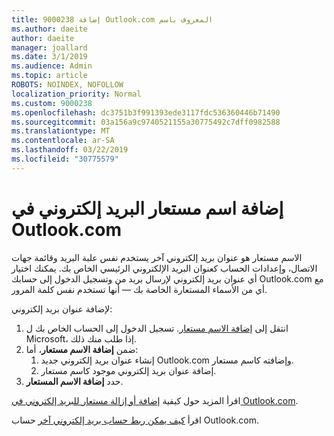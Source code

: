 ```yaml
---
title: إضافة 9000238 Outlook.com المعروف باسم
ms.author: daeite
author: daeite
manager: joallard
ms.date: 3/1/2019
ms.audience: Admin
ms.topic: article
ROBOTS: NOINDEX, NOFOLLOW
localization_priority: Normal
ms.custom: 9000238
ms.openlocfilehash: dc3751b3f991393ede3117fdc536360446b71490
ms.sourcegitcommit: 03a156a9c9740521155a30775492c7dff0982588
ms.translationtype: MT
ms.contentlocale: ar-SA
ms.lasthandoff: 03/22/2019
ms.locfileid: "30775579"
---
```

# <a name="add-an-email-alias-in-outlookcom"></a>إضافة اسم مستعار البريد إلكتروني في Outlook.com

الاسم مستعار هو عنوان بريد إلكتروني آخر يستخدم نفس علبة البريد وقائمة جهات الاتصال، وإعدادات الحساب كعنوان البريد الإلكتروني الرئيسي الخاص بك. يمكنك اختيار أي عنوان بريد إلكتروني لإرسال بريد من وتسجيل الدخول إلى حسابك Outlook.com مع أي من الأسماء المستعارة الخاصة بك — أنها تستخدم نفس كلمة المرور.

لإضافة عنوان بريد إلكتروني:

1. انتقل إلى [إضافة الاسم مستعار](https://go.microsoft.com/fwlink/p/?linkid=864833). تسجيل الدخول إلى الحساب الخاص بك ل Microsoft، إذا طلب منك ذلك.
2. ضمن **إضافة الاسم مستعار**، أما:
    1. إنشاء عنوان بريد إلكتروني جديد Outlook.com وإضافته كاسم مستعار.
    2. إضافة عنوان بريد إلكتروني موجود كاسم مستعار.
3. حدد **إضافة الاسم المستعار**.

اقرأ المزيد حول كيفية [إضافة أو إزالة مستعار للبريد إلكتروني في Outlook.com](https://support.office.com/article/459b1989-356d-40fa-a689-8f285b13f1f2).  

اقرأ [كيف يمكن ربط حساب بريد إلكتروني آخر](https://support.office.com/article/c5224df4-5885-4e79-91ba-523aa743f0ba) حساب Outlook.com.